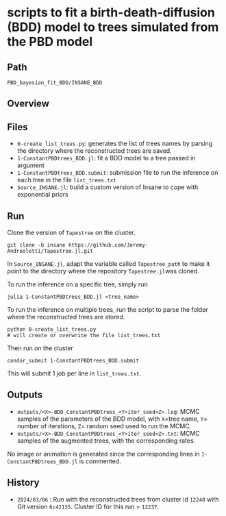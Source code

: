 # scripts to fit a birth-death-diffusion (BDD) model to trees simulated from the PBD model
## Path
``` 
PBD_bayesian_fit_BDD/INSANE_BDD
```

## Overview

## Files 
* `0-create_list_trees.py`: generates the list of trees names by parsing the directory where the reconstructed trees are saved.
* `1-ConstantPBDtrees_BDD.jl`: fit a BDD model to a tree passed in argument 
* `1-ConstantPBDtrees_BDD.submit`: submission file to run the inference on each tree in the file `list_trees.txt`
* `Source_INSANE.jl`: build a custom version of Insane to cope with exponential priors

## Run 
Clone the version of `Tapestree` on the cluster. 
```
git clone -b insane https://github.com/Jeremy-Andreoletti/Tapestree.jl.git
```
In `Source_INSANE.jl`, adapt the variable called `Tapestree_path` to make it point to the directory where the repository `Tapestree.jl`was cloned. 

To run the inference on a specific tree, simply run 
```
julia 1-ConstantPBDtrees_BDD.jl <tree_name>
```

To run the inference on multiple trees, run the script to parse the folder where the reconstructed trees are stored. 
```
python 0-create_list_trees.py
# will create or overwrite the file list_trees.txt
```
Then run on the cluster 
```
condor_submit 1-ConstantPBDtrees_BDD.submit
```
This will submit 1 job per line in `list_trees.txt`.

## Outputs 
* `outputs/<X>-BDD_ConstantPBDtrees_<Y>iter_seed<Z>.log`: MCMC samples of the parameters of the BDD model, with `X`=tree name, `Y`= number of iterations, `Z`= random seed used to run the MCMC. 
* `outputs/<X>-BDD_ConstantPBDtrees_<Y>iter_seed<Z>.txt`: MCMC samples of the augmented trees, with the corresponding rates. 

No image or animation is generated since the corresponding lines in `1-ConstantPBDtrees_BDD.jl` is commented. 

## History
* `2024/03/06` : Run with the reconstructed trees from cluster id `12240` with Git version `6c42135`. Cluster ID for this run = `12237`. 